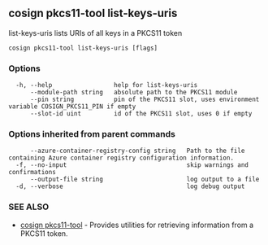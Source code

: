 ## cosign pkcs11-tool list-keys-uris

list-keys-uris lists URIs of all keys in a PKCS11 token

```
cosign pkcs11-tool list-keys-uris [flags]
```

### Options

```
  -h, --help                 help for list-keys-uris
      --module-path string   absolute path to the PKCS11 module
      --pin string           pin of the PKCS11 slot, uses environment variable COSIGN_PKCS11_PIN if empty
      --slot-id uint         id of the PKCS11 slot, uses 0 if empty
```

### Options inherited from parent commands

```
      --azure-container-registry-config string   Path to the file containing Azure container registry configuration information.
  -f, --no-input                                 skip warnings and confirmations
      --output-file string                       log output to a file
  -d, --verbose                                  log debug output
```

### SEE ALSO

* [cosign pkcs11-tool](cosign_pkcs11-tool.md)	 - Provides utilities for retrieving information from a PKCS11 token.

